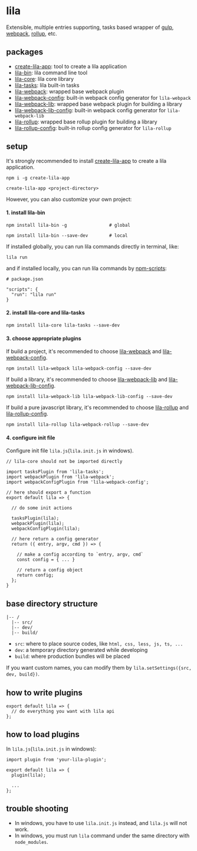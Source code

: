 # lila

Extensible, multiple entries supporting, tasks based wrapper of [gulp](https://github.com/gulpjs/gulp), [webpack](https://github.com/webpack/webpack), [rollup](https://github.com/rollup/rollup), etc.

## packages

- [create-lila-app](./packages/create-lila-app): tool to create a lila application
- [lila-bin](./packages/lila-bin): lila command line tool
- [lila-core](./packages/lila-core): lila core library
- [lila-tasks](./packages/lila-tasks): lila built-in tasks
- [lila-webpack](./packages/lila-webpack): wrapped base webpack plugin
- [lila-webpack-config](./packages/lila-webpack-config): built-in webpack config generator for `lila-webpack`
- [lila-webpack-lib](./packages/lila-webpack-lib): wrapped base webpack plugin for building a library
- [lila-webpack-lib-config](./packages/lila-webpack-lib-config): built-in webpack config generator for `lila-webpack-lib`
- [lila-rollup](./packages/lila-rollup): wrapped base rollup plugin for building a library
- [lila-rollup-config](./packages/lila-rollup-config): built-in rollup config generator for `lila-rollup`

## setup

It's strongly recommended to install [create-lila-app](./packages/create-lila-app) to create a lila application.

```
npm i -g create-lila-app

create-lila-app <project-directory>
```

However, you can also customize your own project:

#### 1. install lila-bin

```
npm install lila-bin -g                # global

npm install lila-bin --save-dev        # local
```

If installed globally, you can run lila commands directly in terminal, like:

```
lila run
```

and if installed locally, you can run lila commands by [npm-scripts](https://docs.npmjs.com/misc/scripts):

```
# package.json

"scripts": {
  "run": "lila run"
}
```

#### 2. install lila-core and lila-tasks

```
npm install lila-core lila-tasks --save-dev
```

#### 3. choose appropriate plugins

If build a project, it's recommended to choose [lila-webpack](./packages/lila-webpack) and [lila-webpack-config](./packages/lila-webpack-config).

```
npm install lila-webpack lila-webpack-config --save-dev
```

If build a library, it's recommended to choose [lila-webpack-lib](./packages/lila-webpack-lib) and [lila-webpack-lib-config](./packages/lila-webpack-lib-config).

```
npm install lila-webpack-lib lila-webpack-lib-config --save-dev
```

If build a pure javascript library, it's recommended to choose [lila-rollup](./packages/lila-rollup) and [lila-rollup-config](./packages/lila-rollup-config).

```
npm install lila-rollup lila-webpack-rollup --save-dev
```

#### 4. configure init file

Configure init file `lila.js`(`lila.init.js` in windows).

```
// lila-core should not be imported directly

import tasksPlugin from 'lila-tasks';
import webpackPlugin from 'lila-webpack';
import webpackConfigPlugin from 'lila-webpack-config';

// here should export a function
export default lila => {

  // do some init actions

  tasksPlugin(lila);
  webpackPlugin(lila);
  webpackConfigPlugin(lila);

  // here return a config generator
  return ({ entry, argv, cmd }) => {

    // make a config according to `entry, argv, cmd`
    const config = { ... }

    // return a config object
    return config;
  };
}
```

## base directory structure

```
|-- /
  |-- src/
  |-- dev/
  |-- build/
```

- `src`: where to place source codes, like `html, css, less, js, ts, ...`
- `dev`: a temporary directory generated while developing
- `build`: where production bundles will be placed

If you want custom names, you can modify them by `lila.setSettings({src, dev, build})`.

## how to write plugins

```
export default lila => {
  // do everything you want with lila api
};
```

## how to load plugins

In `lila.js`(`lila.init.js` in windows):

```
import plugin from 'your-lila-plugin';

export default lila => {
  plugin(lila);

  ...
};
```

## trouble shooting

- In windows, you have to use `lila.init.js` instead, and `lila.js` will not work.
- In windows, you must run `lila` command under the same directory with `node_modules`.
